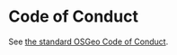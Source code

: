 Code of Conduct
===============

See [the standard OSGeo Code of Conduct](https://www.osgeo.org/resources/osgeo-code-of-conduct/).
